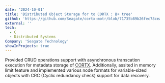 ```yaml
---
date: '2024-10-01'
title: 'Distributed Object Storage for to CORTX : B+ tree'
github: 'https://github.com/Seagate/cortx-motr/blob/71735b89b26fec78cea0f5fb43dadd964486fff5/be/btree.c'
external: ''
tech:
  - C
  - Distributed Systems
Company: 'Seagate Technology'
showInProjects: true
---
```


Provided CRUD operations support with asynchronous transcation execution for metadata storage of [CORTX](https://www.seagate.com/products/storage/object-storage-software/). Additionally, assited in memory limit feature and implemented various node formats for variable-sized objects with CRC (Cyclic redundancy check) support for data recovery.
